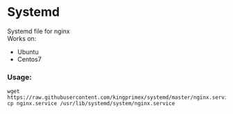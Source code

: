 # Systemd
Systemd file for nginx    
Works on:    
+    Ubuntu
+    Centos7
### Usage:

    wget https://raw.githubusercontent.com/kingprimex/systemd/master/nginx.service
    cp nginx.service /usr/lib/systemd/system/nginx.service
